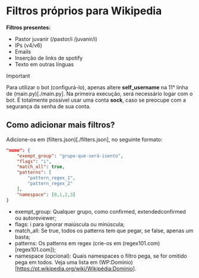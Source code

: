 # Filtros próprios para Wikipedia

**Filtros presentes:**
* Pastor juvanir (/pastor/i /juvanir/i)
* IPs (v4/v6)
* Emails
* Inserção de links de spotify
* Texto em outras línguas

> [!IMPORTANT]
> Para utilizar o bot (configurá-lo), apenas altere **self_username** na 11° linha de (main.py)[./main.py]. Na primeira execução, será necessário logar com o bot. É totalmente possível usar uma conta **sock**, caso se preocupe com a segurança da senha de sua conta.


## Como adicionar mais filtros?
Adicione-os em (filters.json)[./filters.json], no seguinte formato:
```json
"nome": {
    "exempt_group": "grupo-que-será-isento",
    "flags": "i",
    "match_all": true,
    "patterns": [
        "pattern_regex_1",
        "pattern_regex_2"
    ],
    "namespace": [0,1,2,3]
}
```
* exempt_group: Qualquer grupo, como confirmed, extendedconfirmed ou autoreviewer;
* flags: i para ignorar maiúscula ou minúscula;
* match_all: Se true, todos os patterns tem que pegar, se false, apenas um basta;
* patterns: Os patterns em regex (crie-os em (regex101.com)[regex101.com]);
* namespace (opcional): Quais namespaces o filtro pega, se for omitido pega em todos. Veja uma lista em (WP:Domínio)[https://pt.wikipedia.org/wiki/Wikipédia:Domínio].
